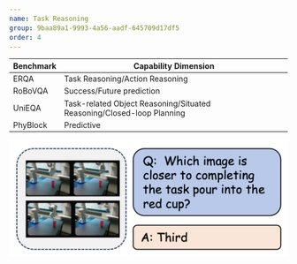 ```yaml
---
name: Task Reasoning
group: 9baa89a1-9993-4a56-aadf-645709d17df5
order: 4
---
```


<div class="row">
<div class="col-8">

| **Benchmark** | **Capability Dimension**                                              |
| ------------- | --------------------------------------------------------------------- |
| ERQA          | Task Reasoning/Action Reasoning                                       |
| RoBoVQA       | Success/Future prediction                                             |
| UniEQA        | Task-related Object Reasoning/Situated Reasoning/Closed-loop Planning |
| PhyBlock      | Predictive                                                            |

</div>

<div class="col-4">

![alt text](taskreasoning.png)

</div>

</div>
